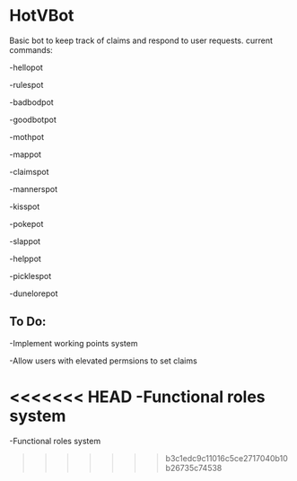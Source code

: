 # HotVBot
Basic bot to keep track of claims and respond to user requests.
current commands:

-hellopot

-rulespot

-badbodpot

-goodbotpot

-mothpot

-mappot

-claimspot

-mannerspot

-kisspot

-pokepot

-slappot 

-helppot

-picklespot

-dunelorepot


## To Do:
-Implement working points system

-Allow users with elevated permsions to set claims

<<<<<<< HEAD
-Functional roles system
=======
-Functional roles system
>>>>>>> b3c1edc9c11016c5ce2717040b10b26735c74538
